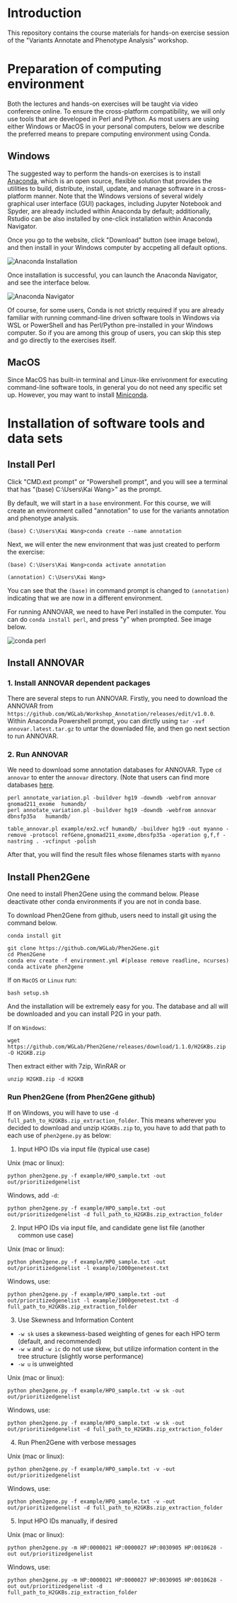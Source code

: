 # Introduction
This repository contains the course materials for hands-on exercise session of the "Variants Annotate and Phenotype Analysis" workshop. 

# Preparation of computing environment
Both the lectures and hands-on exercises will be taught via video conference online. To ensure the cross-platform compatibility, we will only use tools that are developed in Perl and Python. As most users are using either Windows or MacOS in your personal computers, below we describe the preferred means to prepare computing environment using Conda. 

## Windows
The suggested way to perform the hands-on exercises is to install [Anaconda](https://www.anaconda.com/products/individual), which is an open source, flexible solution that provides the utilities to build, distribute, install, update, and manage software in a cross-platform manner. Note that the Windows versions of several widely graphical user interface (GUI) packages, including Jupyter Notebook and Spyder, are already included within Anaconda by default; additionally, Rstudio can be also installed by one-click installation within Anaconda Navigator.

Once you go to the website, click "Download" button (see image below), and then install in your Windows computer by accpeting all default options.

![Anaconda Installation](img/anaconda.png)


Once installation is successful, you can launch the Anaconda Navigator, and see the interface below.

![Anaconda Navigator](img/navigator.png)

Of course, for some users, Conda is not strictly required if you are already familiar with running command-line driven software tools in Windows via WSL or PowerShell and has Perl/Python pre-installed in your Windows computer. So if you are among this group of users, you can skip this step and go directly to the exercises itself.



## MacOS
Since MacOS has built-in terminal and Linux-like enrivonment for executing command-line software tools, in general you do not need any specific set up. However, you may want to install [Miniconda](https://docs.conda.io/projects/conda/en/latest/user-guide/install/macos.html).


# Installation of software tools and data sets

## Install Perl

Click "CMD.ext prompt" or "Powershell prompt", and you will see a terminal that has "(base) C:\Users\Kai Wang>" as the prompt.

By default, we will start in a `base` environment. For this course, we will create an environment called "annotation" to use for the variants annotation and phenotype analysis. 

```
(base) C:\Users\Kai Wang>conda create --name annotation
```

Next, we will enter the new environment that was just created to perform the exercise:

```
(base) C:\Users\Kai Wang>conda activate annotation

(annotation) C:\Users\Kai Wang>
```

You can see that the `(base)` in command prompt is changed to `(annotation)` indicating that we are now in a different environment.

For running ANNOVAR, we need to have Perl installed in the computer. You can do `conda install perl`, and press "y" when prompted. See image below.

![conda perl](img/conda_perl.png)

## Install ANNOVAR

### 1. Install ANNOVAR dependent packages

There are several steps to run ANNOVAR. Firstly, you need to download the ANNOVAR from `https://github.com/WGLab/Workshop_Annotation/releases/edit/v1.0.0`. Within Anaconda Powershell prompt, you can dirctly using `tar -xvf annovar.latest.tar.gz` to untar the downladed file, and then go next section to run ANNOVAR.

### 2. Run ANNOVAR

We need to download some annotation databases for ANNOVAR. Type `cd annovar` to enter the `annovar` directory. (Note that users can find more databases [here](https://doc-openbio.readthedocs.io/projects/annovar/en/latest/user-guide/download/#-for-filter-based-annotation).
```
perl annotate_variation.pl -buildver hg19 -downdb -webfrom annovar gnomad211_exome  humandb/ 
perl annotate_variation.pl -buildver hg19 -downdb -webfrom annovar dbnsfp35a   humandb/ 
```

```
table_annovar.pl example/ex2.vcf humandb/ -buildver hg19 -out myanno -remove -protocol refGene,gnomad211_exome,dbnsfp35a -operation g,f,f -nastring . -vcfinput -polish
```
After that, you will find the result files whose filenames starts with `myanno`

## Install Phen2Gene

One need to install Phen2Gene using the command below. Please deactivate other conda environments if you are not in conda base.

To download Phen2Gene from github, users need to install git using the command below.
```
conda install git
```

```
git clone https://github.com/WGLab/Phen2Gene.git
cd Phen2Gene
conda env create -f environment.yml #(please remove readline, ncurses)
conda activate phen2gene
```

If on `MacOS` or `Linux` run:

```
bash setup.sh
```
And the installation will be extremely easy for you.  The database and all will be downloaded and you can install P2G in your path.

If on `Windows`:

```
wget https://github.com/WGLab/Phen2Gene/releases/download/1.1.0/H2GKBs.zip -O H2GKB.zip
```

Then extract either with 7zip, WinRAR or

```
unzip H2GKB.zip -d H2GKB
```

### Run Phen2Gene (from Phen2Gene github)

If on Windows, you will have to use `-d full_path_to_H2GKBs.zip_extraction_folder`.  This means wherever you decided to download and unzip `H2GKBs.zip` to, you have to add that path to each use of `phen2gene.py` as below:

1. Input HPO IDs via input file (typical use case)

Unix (mac or linux):
```
python phen2gene.py -f example/HPO_sample.txt -out out/prioritizedgenelist
```
Windows, add `-d`:
```
python phen2gene.py -f example/HPO_sample.txt -out out/prioritizedgenelist -d full_path_to_H2GKBs.zip_extraction_folder
```
2. Input HPO IDs via input file, and candidate gene list file (another common use case)

Unix (mac or linux):
```
python phen2gene.py -f example/HPO_sample.txt -out out/prioritizedgenelist -l example/1000genetest.txt
```
Windows, use:
```
python phen2gene.py -f example/HPO_sample.txt -out out/prioritizedgenelist -l example/1000genetest.txt -d full_path_to_H2GKBs.zip_extraction_folder
```
3. Use Skewness and Information Content

  * `-w sk` uses a skewness-based weighting of genes for each HPO term (default, and recommended)
  * `-w w` and `-w ic` do not use skew, but utilize information content in the tree structure (slightly worse performance)
  * `-w u` is unweighted
  
Unix (mac or linux):
```
python phen2gene.py -f example/HPO_sample.txt -w sk -out out/prioritizedgenelist
```
Windows, use:
```
python phen2gene.py -f example/HPO_sample.txt -w sk -out out/prioritizedgenelist -d full_path_to_H2GKBs.zip_extraction_folder
```
4. Run Phen2Gene with verbose messages

Unix (mac or linux):
```
python phen2gene.py -f example/HPO_sample.txt -v -out out/prioritizedgenelist
```
Windows, use:
```
python phen2gene.py -f example/HPO_sample.txt -v -out out/prioritizedgenelist -d full_path_to_H2GKBs.zip_extraction_folder
```
5. Input HPO IDs manually, if desired

Unix (mac or linux):
```
python phen2gene.py -m HP:0000021 HP:0000027 HP:0030905 HP:0010628 -out out/prioritizedgenelist
```
Windows, use:
```
python phen2gene.py -m HP:0000021 HP:0000027 HP:0030905 HP:0010628 -out out/prioritizedgenelist -d full_path_to_H2GKBs.zip_extraction_folder
```



